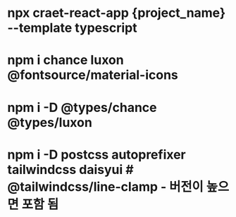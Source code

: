 
# npx craet-react-app {project_name} --template typescript

# npm i chance luxon @fontsource/material-icons
# npm i -D @types/chance @types/luxon

# npm i -D postcss autoprefixer tailwindcss daisyui  # @tailwindcss/line-clamp - 버전이 높으면 포함 됨
